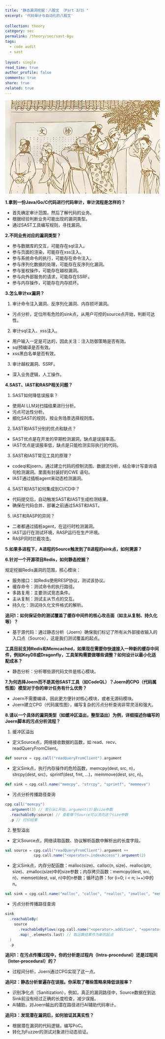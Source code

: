 ```yaml
---
title: "静态漏洞挖掘：八股文 （Part 3/3）"
excerpt: '代码审计与自动化的八股文'

collection: theory
category: sec
permalink: /theory/sec/sast-8gu
tags: 
  - code audit
  - sast

layout: single
read_time: true
author_profile: false
comments: true
share: true
related: true
---
```


![](../../images/theory/8gu.png)

**1.拿到一份Java/Go/C代码进行代码审计，审计流程是怎样的？**
- 首先确定审计范围，然后了解代码的业务。
- 根据经验判断业务可能出现的漏洞类型。
- 通过SAST工具编写规则，寻找漏洞。

**2.不同业务对应的漏洞类型？**
- 参与数据库的交互，可能存在sql注入。
- 参与页面的渲染，可能存在xss注入。
- 参与系统命令的执行，可能存在命令注入。
- 参与序列化数据的处理，可能存在反序列化漏洞。
- 参与鉴权操作，可能存在越权漏洞。
- 参与向外部服务的请求，可能存在SSRF。
- 参与内存操作，可能存在内存损坏。

**3.怎么审计xx漏洞？**
1. 审计命令注入漏洞、反序列化漏洞、内存损坏漏洞。
- 污点分析，定位所有危险的sink点，从用户可控的source点开始，判断可达性。
2. 审计sql注入、xss注入。
- 用户输入一定是可达的，因此关注：注入防御策略是否有效。
- sql预编译是否有效。
- xss黑白名单是否有效。
3. 审计越权漏洞、SSRF。
- 深入业务逻辑，人工操作。

**4.SAST、IAST和RASP相关问题？**
1. SAST如何降低误报率？
- 使用AI LLM对扫描结果进行分析。
- 污点可达性分析。
- 细化SAST的规则，按业务场景选择规则库。
2. SAST和IAST分别的优点和缺点？
- SAST优点是在开发的早期检测漏洞，缺点是误报率高。
- IAST优点是误报率低，缺点是只能检测实际执行的代码。
3. SAST和IAST常见工具的原理？
- codeql和joern，通过建立代码的控制流图、数据流分析，结合审计写查询语句检测漏洞。里面有封装好的CWE 语句。
- IAST通过插桩agent来动态检测漏洞。
4. SAST和IAST如何集成到CI/CD中？
- 代码提交后，自动触发SAST和IAST生成检测结果。
- 确保在代码合并、部署之前通过SAST和IAST。
5. IAST和RASP的异同？
- 二者都通过插桩agent，在运行时检测漏洞。
- IAST运行在测试环境，RASP运行在生产环境。
- RASP同时拦截攻击。

**5.如果多进程下，A进程的Source触发到了B进程的sink点，如何溯源？**

**6.针对一个开源项目Redis，如何静态挖掘？**

规定挖掘Redis漏洞的范围，核心模块：
- 服务接口：如Redis使用RESP协议，测试该协议。
- 缓存命令：测试命令的执行路径。
- 多路复用：主要测试竞态条件。
- 主从复制：测试主从节点的交互。
- 持久化：测试持久化文件格式的解析。

**追问1：如何保证你的测试覆盖了缓存中间件的核心攻击面（如主从复制、持久化等）？**

- 基于源代码：通过静态分析（Joern）确保我们标记了所有从外部接收输入的入口点（Source），这是我们测试覆盖的起点。

**工具目前支持Redis和Memcached，如果现在需要你快速接入一种新的缓存中间件，例如KeyDB或Dragonfly，工具架构需要做哪些调整？如何设计以最小化适配成本？**

- 静态分析：分析哪些源代码文件是核心模块。


**7.为何选择Joern而不是其他SAST工具（如CodeQL）？Joern的CPG（代码属性图）模型对于你的审计任务有什么优势？**

- Joern不需要编译，因此更方便针对核心模块，或者无源码模块。
- Joern建立CPG（代码属性图），编写复杂的污点分析查询非常灵活和强大。


**8.请以一个具体的漏洞类型（如缓冲区溢出，整型溢出）为例，详细描述你编写的Joern脚本的污点分析流程？**

1. 缓冲区溢出
- 定义Source点，网络接收数据的函数，如 read、recv、readQueryFromClient。
```scala
def source = cpg.call("readQueryFromClient").argument
```
- 定义Sink点，执行内存操作的危险函数，memcpy(dest, src, n)，strcpy(dest, src)，sprintf(dest, fmt, ...)，memmove(dest, src, n)。
```scala
def sink = cpg.call.name("memcpy", "strcpy", "sprintf", "memmove")
```
- 污点分析传播路径查询
```scala
cpg.call("memcpy")
  .argument(3) // 索引从1开始，argument(3)是size参数
  .reachableBy(source) // 查看哪个Source可以流向这个size参数
  .p // 打印结果
```
2. 整型溢出
- 定义Source点，网络读取函数、协议解析函数中解析出的长度字段。
```scala
val source = cpg.call("readQueryFromClient").argument ++
             cpg.call.name("<operator>.indexAccess").argument(2)
```
- 定义Sink点，内存分配函数：malloc(size)、calloc(n, size)、realloc(ptr, size)、zmalloc(size)中的size参数；内存拷贝函数：memcpy(dest, src, n)、memset(dest, val, n)中的n参数；循环边界：for (i=0; i < n; i++)中的n。
```scala
val sink = cpg.call.name("malloc", "calloc", "realloc", "zmalloc", "memcpy").argument(1)
```
- 污点分析传播路径查询
```scala
sink
  .reachableBy(
    source
      .reachableByFlows(cpg.call.name("<operator>.addition", "<operator>.multiplication", "<operator>.subtraction")) // 找到所有能被Source到达的算术运算结果
      .map(_.elements.last) // 取运算结果作为新的起点
  )
  .p
```

**追问1：在污点传播过程中，你的分析是过程内（Intra-procedural）还是过程间（Inter-procedural）的？**

- 过程间分析，Joern通过CPG实现了这一点。

**追问2：静态分析普遍存在误报。你采取了哪些策略来降低误报率？**

- 识别净化点（Sanitization），例如，真正的漏洞路径中，Source数据在到达Sink前没有经过正确的长度检查，减少误报。
- AI辅助，对Joern输出的潜在路径进行AI辅助代码审计。

**追问3：发现潜在漏洞后，如何验证其真实性？**

- 根据潜在漏洞的代码逻辑，编写PoC。
- 转化为Fuzzer的测试对象进行动态验证。